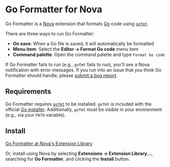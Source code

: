 # Go Formatter for Nova

Go Formatter is a [Nova](https://nova.app) extension that formats [Go](https://go.dev) code using [`gofmt`](https://pkg.go.dev/cmd/gofmt).

There are three ways to run Go Formatter:

- **On save**: When a Go file is saved, it will automatically be formatted
- **Menu item**: Select the **Editor → Format Go code** menu item
- **Command palette**: Open the command palette and type `Format Go code`

If Go Formatter fails to run (e.g., `gofmt` fails to run), you'll see a Nova notification with error messages. If you run into an issue that you think Go Formatter should handle, please [submit a bug report](https://github.com/jbrudvik/nova-go-formatter/issues).

## Requirements

Go Formatter requires [`gofmt`](https://pkg.go.dev/cmd/gofmt) to be installed. `gofmt` is included with the official [Go installer](https://go.dev/dl). Additionally, `gofmt` must be visible in your environment (e.g., via your `PATH` variable).

## Install

[Go Formatter at Nova's Extension Library](https://extensions.panic.com/extensions/me.brudvik/me.brudvik.nova-go-formatter/)

Or, install using Nova by selecting **Extensions → Extension Library...**, searching for **Go Formatter**, and clicking the **Install** button.
